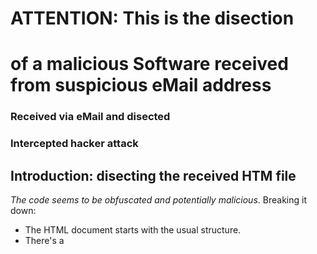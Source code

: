 # ATTENTION: This is the disection
# of a malicious Software received from suspicious eMail address

### Received via eMail and disected 
### Intercepted hacker attack

## Introduction: disecting the received HTM file

_The code seems to be obfuscated and potentially malicious_. Breaking it down:
- The HTML document starts with the usual structure.
- There's a <script> element in the body of the document. Inside, it seems like _the script is decoding some base64 encoded strings and creating <script> elements dynamically_.
- The **atob()** function is used to decode base64 encoded strings.
- The script retrieves an attribute value from an element and decodes it using **atob()**. It then _constructs a <script> element_ with certain attributes _and appends it to the <head> element_.
- There's another similar operation performed in the script where it constructs another <script> element and appends it to the <head> element.

_Breakdown of the suspicious parts_:

* The **atob()** function _is commonly used to decode base64 encoded strings_. It's **often used by malicious actors to obfuscate their code and hide its true purpose**.
* The _dynamically created <script> elements are being appended to the <head> element_. This _allows the script to potentially execute arbitrary code retrieved from remote sources_.
* The presence of encoded strings and dynamically generated script elements suggests that this code may be attempting to load and execute additional scripts from remote servers. 
    * This is a common technique used in malicious scripts to evade detection and execute unauthorized actions on the user's browser.
* In summary, **without knowing the intent behind the decoded strings**, it's difficult to determine the exact purpose of this code. 
* The dynamic creation of script elements and the decoding of base64 encoded strings are **common techniques used in malicious scripts**. 
* It's advisable to avoid executing such code and to inspect and sanitize any HTML and JavaScript code received from untrusted sources.

##Analyzing the files after decoding the base64 strings and downloading all hidden calls

* Original HTM document contains personalized information, including my personal email address (ph@zinnia.holdings) and a URL **(https://sithchibb.com)** [^1]. 
    * The encoded string in the sti attribute (USER09022024UNIQUE0217020924202420240209170224) appears to be some form of unique identifier or token, which may have been generated for tracking or authentication purposes.

> [^1]: **https://sithchibb.com** is a domain tagged as suspicious with a blank home page and a tiny error message at the top left. 

* The JavaScript code within the <script> tag dynamically loads two JavaScript files based on the decoded URL (sss_api):
    * The first JavaScript file is "/js.js".
    * The second JavaScript file is "/socket.io/socket.io.js".

While the HTML document itself may not contain obvious malicious content, the presence of personalized information and the dynamic loading of JavaScript files could be indicative of a phishing attempt or a malicious script injection. ** It's important to exercise caution when dealing with such content, especially if it was received unexpectedly or from an unknown source **.

### Recommended actions:

**Do Not Execute the JavaScript**: Avoid running or executing the JavaScript code contained within the HTM document, especially if suspected it may be malicious.

**Scan for Malware**: Use reputable antivirus or antimalware software to scan the system for any potential threats or malicious files.

**Report Suspicious Activity**: If suspected that the HTM document or its contents are part of a _phishing attempt_ or _malicious activity_, report it (email provider. ISP) and consider notifying relevant security authorities (and organization's IT security team if applicable).

**Exercise Caution with Personal Information**: Be cautious about sharing personal information, such as your email address, especially in unsolicited communications or unknown contexts.

**Stay Informed**: Stay informed about common phishing techniques and best practices for cybersecurity to better protect yourself from potential threats in the future.

Staying vigilant and take appropriate precautions. Help mitigate the risks associated with suspicious or potentially malicious content.
